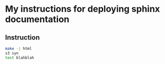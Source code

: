 # My instructions for deploying sphinx documentation
## Instruction

```bash
make -j html
s3 syn
test blahblah